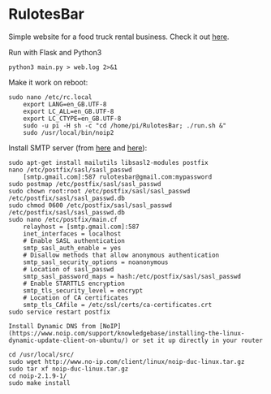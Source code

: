 # RulotesBar

Simple website for a food truck rental business. Check it out [here](http://94.60.3.235/).

Run with Flask and Python3

    python3 main.py > web.log 2>&1
    
Make it work on reboot:

    sudo nano /etc/rc.local
        export LANG=en_GB.UTF-8
        export LC_ALL=en_GB.UTF-8
        export LC_CTYPE=en_GB.UTF-8
        sudo -u pi -H sh -c "cd /home/pi/RulotesBar; ./run.sh &"
        sudo /usr/local/bin/noip2
    
Install SMTP server (from [here](https://www.digitalocean.com/community/tutorials/how-to-install-and-configure-postfix-as-a-send-only-smtp-server-on-ubuntu-14-04) and [here](https://www.linode.com/docs/email/postfix/configure-postfix-to-send-mail-using-gmail-and-google-apps-on-debian-or-ubuntu)):

    sudo apt-get install mailutils libsasl2-modules postfix
    nano /etc/postfix/sasl/sasl_passwd
        [smtp.gmail.com]:587 rulotesbar@gmail.com:mypassword
    sudo postmap /etc/postfix/sasl/sasl_passwd
    sudo chown root:root /etc/postfix/sasl/sasl_passwd /etc/postfix/sasl/sasl_passwd.db
    sudo chmod 0600 /etc/postfix/sasl/sasl_passwd /etc/postfix/sasl/sasl_passwd.db
    sudo nano /etc/postfix/main.cf
        relayhost = [smtp.gmail.com]:587
        inet_interfaces = localhost
        # Enable SASL authentication
        smtp_sasl_auth_enable = yes
        # Disallow methods that allow anonymous authentication
        smtp_sasl_security_options = noanonymous
        # Location of sasl_passwd
        smtp_sasl_password_maps = hash:/etc/postfix/sasl/sasl_passwd
        # Enable STARTTLS encryption
        smtp_tls_security_level = encrypt
        # Location of CA certificates
        smtp_tls_CAfile = /etc/ssl/certs/ca-certificates.crt
    sudo service restart postfix
    
    Install Dynamic DNS from [NoIP](https://www.noip.com/support/knowledgebase/installing-the-linux-dynamic-update-client-on-ubuntu/) or set it up directly in your router

    cd /usr/local/src/
    sudo wget http://www.no-ip.com/client/linux/noip-duc-linux.tar.gz
    sudo tar xf noip-duc-linux.tar.gz
    cd noip-2.1.9-1/
    sudo make install
